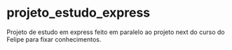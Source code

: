 # projeto_estudo_express
Projeto de estudo em express feito em paralelo ao projeto next do curso do Felipe para fixar conhecimentos.
